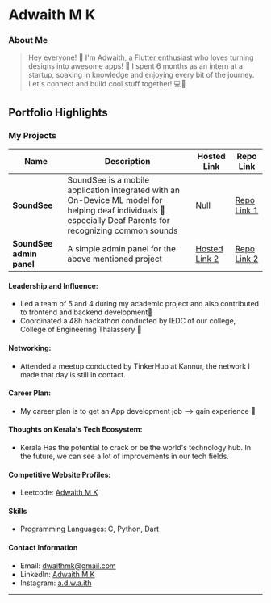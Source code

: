 # Adwaith M K

### About Me

> Hey everyone! 👋 I'm Adwaith, a Flutter enthusiast who loves turning designs into awesome apps! 🚀 I spent 6 months as an intern at a startup, soaking in knowledge and enjoying every bit of the journey. Let's connect and build cool stuff together! 💻🌟


## Portfolio Highlights

### My Projects

| Name                | Description                                                               | Hosted Link                              | Repo Link                                                      |
|---------------------|---------------------------------------------------------------------------|------------------------------------------|----------------------------------------------------------------|
| **SoundSee**  | SoundSee is a mobile application integrated with an On-Device ML model for helping deaf individuals 🧏 especially Deaf Parents for recognizing common sounds                                               | Null    | [Repo Link 1](https://github.com/username/project1)             |
| **SoundSee admin panel**  | A simple admin panel for the above mentioned project                                            | [Hosted Link 2](https://admindashboard-adwaiths-projects-3f790267.vercel.app/home_page.html)    | [Repo Link 2](https://github.com/a-dwaith/admin_soundsee)             |

#### Leadership and Influence:

- Led a team of 5 and 4 during my academic project and also contributed to frontend and backend development🤺
- Coordinated a 48h hackathon conducted by IEDC of our college, College of Engineering Thalassery 🙎

#### Networking:

- Attended a meetup conducted by TinkerHub at Kannur, the network I made that day is still in contact.

#### Career Plan:

- My career plan is to get an App development job --> gain experience 📌

#### Thoughts on Kerala's Tech Ecosystem:

- Kerala Has the potential to crack or be the world's technology hub. In the future, we can see a lot of improvements in our tech fields.

#### Competitive Website Profiles:

- Leetcode: [Adwaith M K](https://leetcode.com/u/adhu-adwaith/)

#### Skills
- Programming Languages: C, Python, Dart

#### Contact Information
- Email: [dwaithmk@gmail.com](mailto:dwaithmk@gmail.com)
- LinkedIn: [Adwaith M K](https://www.linkedin.com/in/adwaith-m-k/)
- Instagram: [a.d.w.a.ith](https://www.instagram.com/a.d.w.a.ith/)
---

